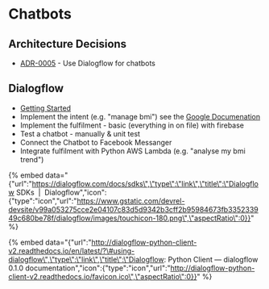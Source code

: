 # Chatbots

## Architecture Decisions

* [ADR-0005](https://github.com/denseidel/developer-playbook/blob/master/docs/adr/0005-use-dialogflow-for-chatbots.md) - Use Dialogflow for chatbots

## Dialogflow

* [Getting Started](https://dialogflow.com/docs/getting-started/basics)
* Implement the intent \(e.g. "manage bmi"\) see the [Google Documenation](https://dialogflow.com/docs/getting-started/building-your-first-agent)
* Implement the fulfilment - basic \(everything in on file\) with firebase
* Test a chatbot - manually & unit test
* Connect the Chatbot to Facebook Messanger
* Integrate fulfilment with Python AWS Lambda \(e.g. "analyse my bmi trend"\) 







{% embed data="{\"url\":\"https://dialogflow.com/docs/sdks\",\"type\":\"link\",\"title\":\"Dialogflow SDKs  \|  Dialogflow\",\"icon\":{\"type\":\"icon\",\"url\":\"https://www.gstatic.com/devrel-devsite/v99a053275cce2e04107c83d5d9342b3cff2b95984673fb335233949c680be78f/dialogflow/images/touchicon-180.png\",\"aspectRatio\":0}}" %}

{% embed data="{\"url\":\"http://dialogflow-python-client-v2.readthedocs.io/en/latest/?\#using-dialogflow\",\"type\":\"link\",\"title\":\"Dialogflow: Python Client — dialogflow 0.1.0 documentation\",\"icon\":{\"type\":\"icon\",\"url\":\"http://dialogflow-python-client-v2.readthedocs.io/favicon.ico\",\"aspectRatio\":0}}" %}



